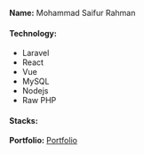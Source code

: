**Name:** Mohammad Saifur Rahman
#### Technology:
  - Laravel
  - React
  - Vue
  - MySQL   
  - Nodejs 
  - Raw PHP 

#### Stacks:

**Portfolio:** <a href="[saifurrahman.my.canva.site](https://saifurrahman.my.canva.site)" target=_blank>Portfolio</a>
